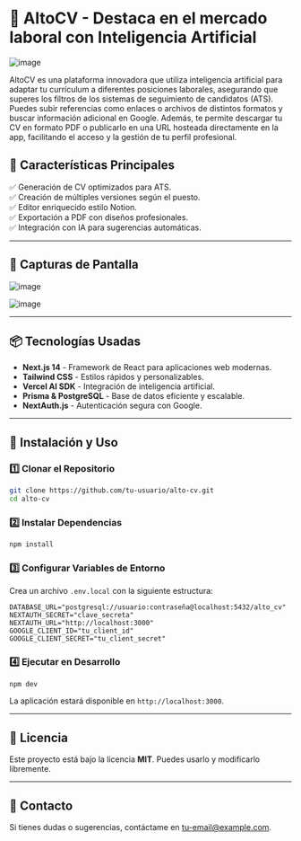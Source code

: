 # 📝 AltoCV - Destaca en el mercado laboral con Inteligencia Artificial
![image](https://github.com/user-attachments/assets/567c2145-078a-4a46-93f2-a21f389ba340)

AltoCV es una plataforma innovadora que utiliza inteligencia artificial para adaptar tu currículum a diferentes posiciones laborales, asegurando que superes los filtros de los sistemas de seguimiento de candidatos (ATS). Puedes subir referencias como enlaces o archivos de distintos formatos y buscar información adicional en Google. Además, te permite descargar tu CV en formato PDF o publicarlo en una URL hosteada directamente en la app, facilitando el acceso y la gestión de tu perfil profesional.


## 🚀 Características Principales

✅ Generación de CV optimizados para ATS.  
✅ Creación de múltiples versiones según el puesto.  
✅ Editor enriquecido estilo Notion.  
✅ Exportación a PDF con diseños profesionales.  
✅ Integración con IA para sugerencias automáticas.  

---

## 📸 Capturas de Pantalla

![image](https://github.com/user-attachments/assets/05fd7eab-0c65-4dec-8c1b-4da5ba63e02b)

![image](https://github.com/user-attachments/assets/8ea63f12-ad89-4e34-85cf-f19d00d21c17)


---

## 📦 Tecnologías Usadas

- **Next.js 14** - Framework de React para aplicaciones web modernas.
- **Tailwind CSS** - Estilos rápidos y personalizables.
- **Vercel AI SDK** - Integración de inteligencia artificial.
- **Prisma & PostgreSQL** - Base de datos eficiente y escalable.
- **NextAuth.js** - Autenticación segura con Google.

---

## 🎯 Instalación y Uso

### 1️⃣ Clonar el Repositorio
```bash
git clone https://github.com/tu-usuario/alto-cv.git
cd alto-cv
```

### 2️⃣ Instalar Dependencias
```bash
npm install
```

### 3️⃣ Configurar Variables de Entorno
Crea un archivo `.env.local` con la siguiente estructura:
```env
DATABASE_URL="postgresql://usuario:contraseña@localhost:5432/alto_cv"
NEXTAUTH_SECRET="clave_secreta"
NEXTAUTH_URL="http://localhost:3000"
GOOGLE_CLIENT_ID="tu_client_id"
GOOGLE_CLIENT_SECRET="tu_client_secret"
```

### 4️⃣ Ejecutar en Desarrollo
```bash
npm dev
```
La aplicación estará disponible en `http://localhost:3000`.

---

## 📜 Licencia
Este proyecto está bajo la licencia **MIT**. Puedes usarlo y modificarlo libremente.

---

## 📩 Contacto
Si tienes dudas o sugerencias, contáctame en [tu-email@example.com](mailto:tu-email@example.com).
